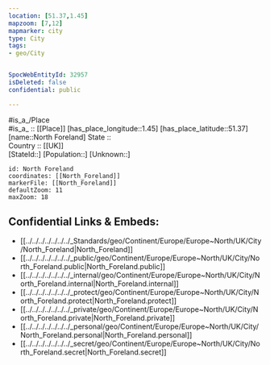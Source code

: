 ```yaml
---
location: [51.37,1.45] 
mapzoom: [7,12] 
mapmarker: city 
type: City
tags:
- geo/City


SpocWebEntityId: 32957
isDeleted: false
confidential: public

---
```

#is_a_/Place  
#is_a_ :: [[Place]] 
[has_place_longitude::1.45] 
[has_place_latitude::51.37] 
[name::North Foreland] 
State ::  
Country :: [[UK]]  
[StateId::] 
[Population::] 
[Unknown::] 


```leaflet
id: North Foreland
coordinates: [[North_Foreland]] 
markerFile: [[North_Foreland]] 
defaultZoom: 11 
maxZoom: 18
```


## Confidential Links & Embeds: 
- [[../../../../../../../_Standards/geo/Continent/Europe/Europe~North/UK/City/North_Foreland|North_Foreland]] 
- [[../../../../../../../_public/geo/Continent/Europe/Europe~North/UK/City/North_Foreland.public|North_Foreland.public]] 
- [[../../../../../../../_internal/geo/Continent/Europe/Europe~North/UK/City/North_Foreland.internal|North_Foreland.internal]] 
- [[../../../../../../../_protect/geo/Continent/Europe/Europe~North/UK/City/North_Foreland.protect|North_Foreland.protect]] 
- [[../../../../../../../_private/geo/Continent/Europe/Europe~North/UK/City/North_Foreland.private|North_Foreland.private]] 
- [[../../../../../../../_personal/geo/Continent/Europe/Europe~North/UK/City/North_Foreland.personal|North_Foreland.personal]] 
- [[../../../../../../../_secret/geo/Continent/Europe/Europe~North/UK/City/North_Foreland.secret|North_Foreland.secret]] 
